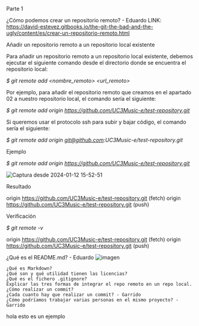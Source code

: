 Parte 1

¿Cómo podemos crear un repositorio remoto? - Eduardo
 LINK:
https://david-estevez.gitbooks.io/the-git-the-bad-and-the-ugly/content/es/crear-un-repositorio-remoto.html

Añadir un repositorio remoto a un repositorio local existente

 Para añadir un repositorio remoto a un repositorio local existente, debemos ejecutar el siguiente comando desde el directorio donde se encuentra el repositorio local:

*$ git remote add <nombre_remoto> <url_remoto>*

 Por ejemplo, para añadir el repositorio remoto que creamos en el apartado 02 a nuestro repositorio local, el comando sería el siguiente:

*$ git remote add origin https://github.com/UC3Music-e/test-repository.git*

 Si queremos usar el protocolo ssh para subir y bajar código, el comando sería el siguiente:

 *$ git remote add origin git@github.com:UC3Music-e/test-repository.git*

Ejemplo

*$ git remote add origin https://github.com/UC3Music-e/test-repository.git*

![Captura desde 2024-01-12 15-52-51](https://github.com/Eduardomesut/Entornos/assets/93294713/ac6633d4-1087-4fdf-8903-f9e0bbe47d32)


Resultado

origin https://github.com/UC3Music-e/test-repository.git (fetch)
origin https://github.com/UC3Music-e/test-repository.git (push)

Verificación

*$ git remote -v*

origin https://github.com/UC3Music-e/test-repository.git (fetch)
origin https://github.com/UC3Music-e/test-repository.git (push)

   
¿Qué es el README.md? - Eduardo
![imagen](https://github.com/Eduardomesut/Entornos/assets/93294713/2c05c59a-a741-4f53-b919-0c28d0291861)



    ¿Qué es Markdown?
    ¿Qué son y qué utilidad tienen las licencias?
    ¿Qué es el fichero .gitignore?
    Explicar las tres formas de integrar el repo remoto en un repo local.
    ¿Cómo realizar un commit? 
    ¿Cada cuanto hay que realizar un commit? - Garrido
    ¿Cómo podríamos trabajar varias personas en el mismo proyecto? - Garrido




hola esto es un ejemplo